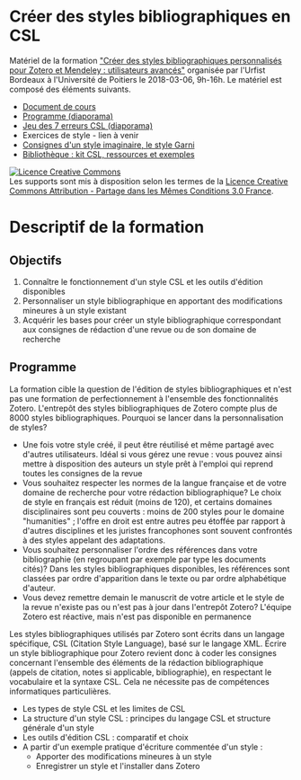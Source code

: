 # Créer des styles bibliographiques en CSL
Matériel de la formation ["Créer des styles bibliographiques personnalisés pour Zotero et Mendeley : utilisateurs avancés"](https://sygefor.reseau-urfist.fr/#!/training/7235/7907/) organisée par l'Urfist Bordeaux à l'Université de Poitiers le 2018-03-06, 9h-16h.
Le matériel est composé des éléments suivants.
* [Document de cours](https://github.com/fflamerie/zotero_csl_2018/blob/master/2018_03_06_csl_urfist_bx.md)
* [Programme (diaporama)](https://github.com/fflamerie/zotero_csl_2018/blob/master/2018_03_06_csl_urfist_bx_programme.pdf)
* [Jeu des 7 erreurs CSL (diaporama)](https://github.com/fflamerie/zotero_csl_2018/blob/master/2018_03_06_csl_urfist_bx_csl_jeu_erreurs.pdf)
* Exercices de style - lien à venir
* [Consignes d'un style imaginaire, le style Garni](https://github.com/fflamerie/zotero_csl_2018/blob/master/2018_03_06_csl_urfist_bx_consignes_garni.pdf)
* [Bibliothèque : kit CSL, ressources et exemples](https://github.com/fflamerie/zotero_csl_2018/blob/master/zotero-csl.rdf)

<a rel="license" href="http://creativecommons.org/licenses/by-sa/3.0/fr/"><img alt="Licence Creative Commons" style="border-width:0" src="https://i.creativecommons.org/l/by-sa/3.0/fr/88x31.png" /></a><br />Les supports sont mis à disposition selon les termes de la <a rel="license" href="http://creativecommons.org/licenses/by-sa/3.0/fr/">Licence Creative Commons Attribution -  Partage dans les Mêmes Conditions 3.0 France</a>.

# Descriptif de la formation
## Objectifs
1. Connaître le fonctionnement d'un style CSL et les outils d'édition disponibles
2. Personnaliser un style bibliographique en apportant des modifications mineures à un style existant
3. Acquérir les bases pour créer un style bibliographique correspondant aux consignes de rédaction d'une revue ou de son domaine de recherche

## Programme
La formation cible la question de l'édition de styles bibliographiques et n'est pas une formation de perfectionnement à l'ensemble des fonctionnalités Zotero. L'entrepôt des styles bibliographiques de Zotero compte plus de 8000 styles bibliographiques. Pourquoi se lancer dans la personnalisation de styles?
* Une fois votre style créé, il peut être réutilisé et même partagé avec d'autres utilisateurs. Idéal si vous gérez une revue : vous pouvez ainsi mettre à disposition des auteurs un style prêt à l'emploi qui reprend toutes les consignes de la revue
* Vous souhaitez respecter les normes de la langue française et de votre domaine de recherche pour votre rédaction bibliographique? Le choix de style en français est réduit (moins de 120), et certains domaines disciplinaires sont peu couverts : moins de 200 styles pour le domaine "humanities" ; l'offre en droit est entre autres peu étoffée par rapport à d'autres disciplines et les juristes francophones sont souvent confrontés à des styles appelant des adaptations.
* Vous souhaitez personnaliser l'ordre des références dans votre bibliographie (en regroupant par exemple par type les documents cités)? Dans les styles bibliographiques disponibles, les références sont classées par ordre d'apparition dans le texte ou par ordre alphabétique d'auteur.
* Vous devez remettre demain le manuscrit de votre article et le style de la revue n'existe pas ou n'est pas à jour dans l'entrepôt Zotero? L'équipe Zotero est réactive, mais n'est pas disponible en permanence

Les styles bibliographiques utilisés par Zotero sont écrits dans un langage spécifique, CSL (Citation Style Language), basé sur le langage XML. Écrire un style bibliographique pour Zotero revient donc à coder les consignes concernant l'ensemble des éléments de la rédaction bibliographique (appels de citation, notes si applicable, bibliographie), en respectant le vocabulaire et la syntaxe CSL. Cela ne nécessite pas de compétences informatiques particulières.

* Les types de style CSL et les limites de CSL
* La structure d'un style CSL : principes du langage CSL et structure générale d'un style
* Les outils d'édition CSL : comparatif et choix
* A partir d'un exemple pratique d'écriture commentée d'un style :
  * Apporter des modifications mineures à un style
  * Enregistrer un style et l'installer dans Zotero
